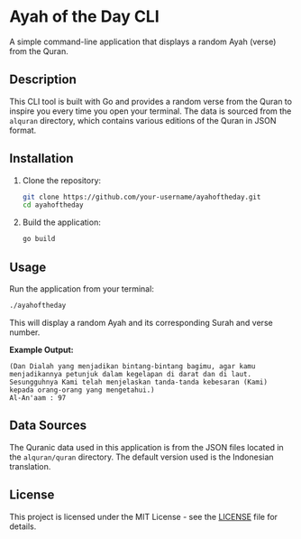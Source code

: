 # Ayah of the Day CLI

A simple command-line application that displays a random Ayah (verse) from the Quran.

## Description

This CLI tool is built with Go and provides a random verse from the Quran to inspire you every time you open your terminal. The data is sourced from the `alquran` directory, which contains various editions of the Quran in JSON format.

## Installation

1.  Clone the repository:
    ```sh
    git clone https://github.com/your-username/ayahoftheday.git
    cd ayahoftheday
    ```

2.  Build the application:
    ```sh
    go build
    ```

## Usage

Run the application from your terminal:

```sh
./ayahoftheday
```

This will display a random Ayah and its corresponding Surah and verse number.

**Example Output:**

```
(Dan Dialah yang menjadikan bintang-bintang bagimu, agar kamu menjadikannya petunjuk dalam kegelapan di darat dan di laut. Sesungguhnya Kami telah menjelaskan tanda-tanda kebesaran (Kami) kepada orang-orang yang mengetahui.)
Al-An'aam : 97
```

## Data Sources

The Quranic data used in this application is from the JSON files located in the `alquran/quran` directory. The default version used is the Indonesian translation.

## License

This project is licensed under the MIT License - see the [LICENSE](LICENSE) file for details.
